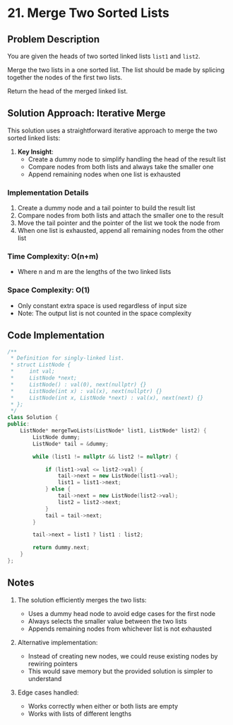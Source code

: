 # 21. Merge Two Sorted Lists

## Problem Description

You are given the heads of two sorted linked lists `list1` and `list2`.

Merge the two lists in a one sorted list. The list should be made by splicing together the nodes of the first two lists.

Return the head of the merged linked list.

## Solution Approach: Iterative Merge

This solution uses a straightforward iterative approach to merge the two sorted linked lists:

1. **Key Insight**:
   - Create a dummy node to simplify handling the head of the result list
   - Compare nodes from both lists and always take the smaller one
   - Append remaining nodes when one list is exhausted

### Implementation Details

1. Create a dummy node and a tail pointer to build the result list
2. Compare nodes from both lists and attach the smaller one to the result
3. Move the tail pointer and the pointer of the list we took the node from
4. When one list is exhausted, append all remaining nodes from the other list

### Time Complexity: **O(n+m)**

- Where n and m are the lengths of the two linked lists

### Space Complexity: **O(1)**

- Only constant extra space is used regardless of input size
- Note: The output list is not counted in the space complexity

## Code Implementation

```cpp
/**
 * Definition for singly-linked list.
 * struct ListNode {
 *     int val;
 *     ListNode *next;
 *     ListNode() : val(0), next(nullptr) {}
 *     ListNode(int x) : val(x), next(nullptr) {}
 *     ListNode(int x, ListNode *next) : val(x), next(next) {}
 * };
 */
class Solution {
public:
    ListNode* mergeTwoLists(ListNode* list1, ListNode* list2) {
        ListNode dummy;
        ListNode* tail = &dummy;

        while (list1 != nullptr && list2 != nullptr) {

            if (list1->val <= list2->val) {
                tail->next = new ListNode(list1->val);
                list1 = list1->next;
            } else {
                tail->next = new ListNode(list2->val);
                list2 = list2->next;
            }
            tail = tail->next;
        }

        tail->next = list1 ? list1 : list2;

        return dummy.next;
    }
};
```

## Notes

1. The solution efficiently merges the two lists:

   - Uses a dummy head node to avoid edge cases for the first node
   - Always selects the smaller value between the two lists
   - Appends remaining nodes from whichever list is not exhausted

2. Alternative implementation:

   - Instead of creating new nodes, we could reuse existing nodes by rewiring pointers
   - This would save memory but the provided solution is simpler to understand

3. Edge cases handled:
   - Works correctly when either or both lists are empty
   - Works with lists of different lengths
